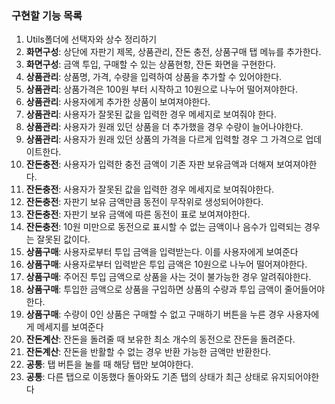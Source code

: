 ### 구현할 기능 목록

1. Utils폴더에 선택자와 상수 정리하기
2. **화면구성**: 상단에 자판기 제목, 상품관리, 잔돈 충전, 상품구매 탭 메뉴를 추가한다.
3. **화면구성**: 금액 투입, 구매할 수 있는 상품현항, 잔돈 화면을 구현한다.
4. **상품관리**: 상품명, 가격, 수량을 입력하여 상품을 추가할 수 있어야한다.
5. **상품관리**: 상품가격은 100원 부터 시작하고 10원으로 나누어 떨어져야한다.
6. **상품관리**: 사용자에게 추가한 상품이 보여져야한다.
7. **상품관리**: 사용자가 잘못된 값을 입력한 경우 메세지로 보여줘야 한다.
8. **상품관리**: 사용자가 원래 있던 상품을 더 추가했을 경우 수량이 늘어나야한다.
9. **상품관리**: 사용자가 원래 있던 상품의 가격을 다르게 입력할 경우 그 가격으로 업데이트한다.
10. **잔돈충전**: 사용자가 입력한 충전 금액이 기존 자판 보유금액과 더해져 보여져야한다.
11. **잔돈충전**: 사용자가 잘못된 값을 입력한 경우 메세지로 보여줘야한다. 
12. **잔돈충전**: 자판기 보유 금액만큼 동전이 무작위로 생성되어야한다.
13. **잔돈충전**: 자판기 보유 금액에 따른 동전이 표로 보여져야한다.
14. **잔돈충전**: 10원 미만으로 동전으로 표시할 수 없는 금액이나 음수가 입력되는 경우는 잘못된 값이다.
15. **상품구매**: 사용자로부터 투입 금액을 입력받는다. 이를 사용자에게 보여준다
16. **상품구매**: 사용자로부터 입력받은 투입 금액은 10원으로 나누어 떨어져야한다.
17. **상품구매**: 주어진 투입 금액으로 상품을 사는 것이 불가능한 경우 알려줘야한다. 
18. **상품구매**: 투입한 금액으로 상품을 구입하면 상품의 수량과 투입 금액이 줄어들어야한다.
19. **상품구매**: 수량이 0인 상품은 구매할 수 없고 구매하기 버튼을 누른 경우 사용자에게 메세지를 보여준다
20. **잔돈계산**: 잔돈을 돌려줄 때 보유한 최소 개수의 동전으로 잔돈을 돌려준다.
21. **잔돈계산**: 잔돈을 반활할 수 없는 경우 반환 가능한 금액만 반환한다.
22. **공통**: 탭 버튼을 눌를 때 해당 탭만 보여야한다.
23. **공통**: 다른 탭으로 이동했다 돌아와도 기존 탭의 상태가 최근 상태로 유지되어야한다
